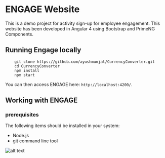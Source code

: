 # ENGAGE Website

This is a demo project for activity sign-up for employee engagement. This website has been developed in Angular 4 using Bootstrap and PrimeNG Components. 

## Running Engage locally

```
	git clone https://github.com/ayushmunjal/CurrencyConverter.git
	cd CurrencyConverter
	npm install
	npm start
```

You can then access ENGAGE here: `http://localhost:4200/`. 


## Working with ENGAGE

### prerequisites

The following items should be installed in your system:
* Node.js 
* git command line tool 

![alt text](https://raw.githubusercontent.com/ayushmunjal/Demo-Projects/edit/master/ENGAGE/ENGAGE/src/assets/images/1606-diving-635.jpg)
